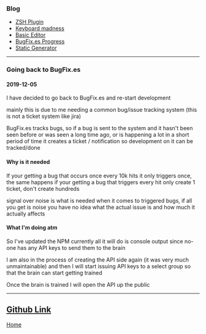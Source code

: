 ### Blog
* [ZSH Plugin](/blog/zsh_plugin.html)
* [Keyboard madness](/blog/keyboard_madness.html)
* [Basic Editor](/blog/basic_editor.html)
* [BugFix.es Progress](/blog/bugfix.es_progress.html)
* [Static Generator](/blog/static.html)

---
### Going back to BugFix.es
#### 2019-12-05
I have decided to go back to BugFix.es and re-start development

mainly this is due to me needing a common bug/issue tracking system (this is not a ticket system like jira)

BugFix.es tracks bugs, so if a bug is sent to the system and it hasn't been seen before or was seen a long time ago, or is happening a lot in a short period of time
it creates a ticket / notification so development on it can be tracked/done

#### Why is it needed
If your getting a bug that occurs once every 10k hits it only triggers once, the same happens if your getting a bug that triggers every hit only create 1 ticket, don't create hundreds

signal over noise is what is needed when it comes to triggered bugs, if all you get is noise you have no idea what the actual issue is and how much it actually affects

#### What I'm doing atm
So I've updated the NPM currently all it will do is console output since no-one has any API keys to send them to the brain

I am also in the process of creating the API side again (it was very much unmaintainable) and then I will start issuing API keys to a select group so that the brain can start getting trained

Once the brain is trained I will open the API up the public

---
[Github Link](https://github.com/bugfixes)
--
[Home](/)
